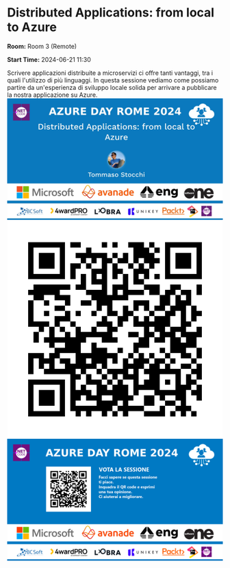 # Distributed Applications: from local to Azure
**Room:** Room 3 (Remote)

**Start Time:** 2024-06-21 11:30

Scrivere applicazioni distribuite a microservizi ci offre tanti vantaggi, tra i quali l'utilizzo di più linguaggi. In questa sessione vediamo come possiamo partire da un'esperienza di sviluppo locale solida per arrivare a pubblicare la nostra applicazione su Azure.
![Banner](room3_11_30.jpeg 'SessionBanner')
![QR](qr.png 'Qr')
![Voting Banner](votingBanner.png 'Voting Banner')

